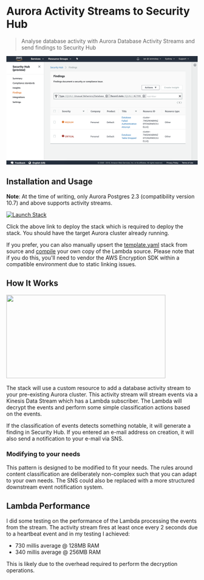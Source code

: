 # Aurora Activity Streams to Security Hub

> Analyse database activity with Aurora Database Activity Streams and send findings to Security Hub

![Screenshot](screen.png)

## Installation and Usage

**Note**: At the time of writing, only Aurora Postgres 2.3 (compatibility version 10.7) and above supports activity streams.

[![Launch Stack](https://cdn.rawgit.com/buildkite/cloudformation-launch-stack-button-svg/master/launch-stack.svg)](https://console.aws.amazon.com/cloudformation/home#/stacks/new?stackName=test-activity-stream&templateURL=https://s3.amazonaws.com/ianmckay-ap-southeast-2/activitystream/template.yaml)

Click the above link to deploy the stack which is required to deploy the stack. You should have the target Aurora cluster already running.

If you prefer, you can also manually upsert the [template.yaml](template.yaml) stack from source and [compile](COMPILING.md) your own copy of the Lambda source. Please note that if you do this, you'll need to vendor the AWS Encryption SDK within a compatible environment due to static linking issues.

## How It Works

<img src="https://raw.githubusercontent.com/iann0036/aurora-activity-streams-sechub/master/arch.png" width="419" height="219" />

The stack will use a custom resource to add a database activity stream to your pre-existing Aurora cluster. This activity stream will stream events via a Kinesis Data Stream which has a Lambda subscriber. The Lambda will decrypt the events and perform some simple classification actions based on the events.

If the classification of events detects something notable, it will generate a finding in Security Hub. If you entered an e-mail address on creation, it will also send a notification to your e-mail via SNS.

### Modifying to your needs

This pattern is designed to be modified to fit your needs. The rules around content classification are deliberately non-complex such that you can adapt to your own needs. The SNS could also be replaced with a more structured downstream event notification system.

## Lambda Performance

I did some testing on the performance of the Lambda processing the events from the stream. The activity stream fires at least once every 2 seconds due to a heartbeat event and in my testing I achieved:

* 730 millis average @ 128MB RAM
* 340 millis average @ 256MB RAM

This is likely due to the overhead required to perform the decryption operations.
